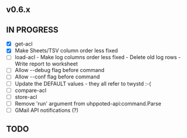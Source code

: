 ## v0.6.x

## IN PROGRESS

- [x] get-acl
- [x] Make Sheets/TSV column order less fixed
- [ ] load-acl
      - Make log columns order less fixed
      - Delete old log rows
      - Write report to worksheet
- [ ] Allow --debug flag before command
- [ ] Allow --conf flag before command
- [ ] Update the DEFAULT values - they all refer to twystd :-(
- [ ] compare-acl
- [ ] store-acl
- [ ] Remove 'run' argument from uhppoted-api:command.Parse
- [ ] GMail API notifications (?)

## TODO

